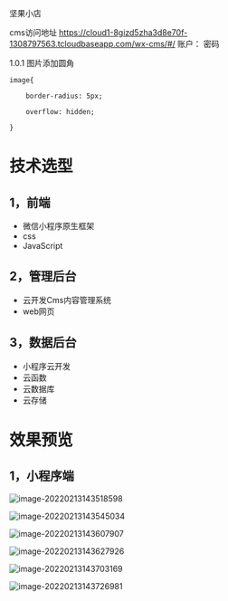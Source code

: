 坚果小店

cms访问地址
https://cloud1-8gizd5zha3d8e70f-1308797563.tcloudbaseapp.com/wx-cms/#/
账户：
密码


1.0.1
图片添加圆角


```
image{

    border-radius: 5px;

    overflow: hidden;

}
```

# 技术选型

## 1，前端

- 微信小程序原生框架
- css
- JavaScript

## 2，管理后台

- 云开发Cms内容管理系统
- web网页

## 3，数据后台

- 小程序云开发
- 云函数
- 云数据库
- 云存储

# 效果预览

## 1，小程序端

![image-20220213143518598](https://luckly007.oss-cn-beijing.aliyuncs.com/images/image-20220213143518598.png)





![image-20220213143545034](https://luckly007.oss-cn-beijing.aliyuncs.com/images/image-20220213143545034.png)





![image-20220213143607907](https://luckly007.oss-cn-beijing.aliyuncs.com/images/image-20220213143607907.png)



![image-20220213143627926](https://luckly007.oss-cn-beijing.aliyuncs.com/images/image-20220213143627926.png)



![image-20220213143703169](https://luckly007.oss-cn-beijing.aliyuncs.com/images/image-20220213143703169.png)





![image-20220213143726981](C:\Users\85285\AppData\Roaming\Typora\typora-user-images\image-20220213143726981.png)
